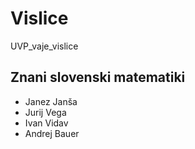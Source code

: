 # Vislice
UVP_vaje_vislice

## Znani slovenski matematiki
- Janez Janša
- Jurij Vega
- Ivan Vidav
- Andrej Bauer